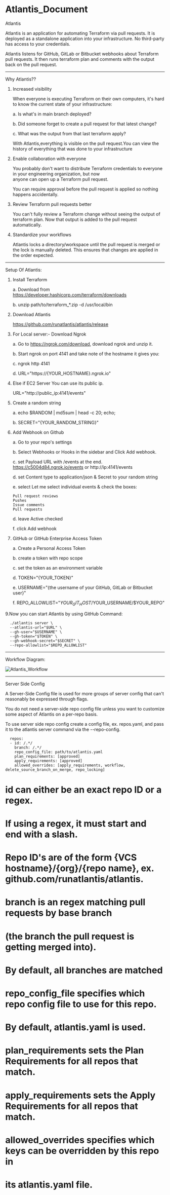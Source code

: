 # Atlantis_Document
Atlantis

Atlantis is an application for automating Terraform via pull requests. It is deployed as a standalone application into your infrastructure. No third-party has access to your credentials.

Atlantis listens for GitHub, GitLab or Bitbucket webhooks about Terraform pull requests. It then runs terraform plan and comments with the output back on the pull request.

__________________________________________________________________________________________________________________________________

Why Atlantis??

1. Increased visibility

   When everyone is executing Terraform on their own computers, it's hard to know the current state of your infrastructure:
  
   a. Is what's in main branch deployed?
   
   b. Did someone forget to create a pull request for that latest change?
  
   c. What was the output from that last terraform apply?
  
   With Atlantis,everything is visible on the pull request.You can view the history of everything that was done to your 
   infrastructure
 2. Enable collaboration with everyone
  
     You probably don't want to distribute Terraform credentials to everyone in your engineering organization, but now  
     anyone can open up a Terraform pull request.
   
     You can require approval before the pull request is applied so nothing happens accidentally.
  
 3. Review Terraform pull requests better
  
     You can't fully review a Terraform change without seeing the output of terraform plan. Now that output is added 
     to the pull request automatically.

 4. Standardize your workflows
  
     Atlantis locks a directory/workspace until the pull request is merged or the lock is manually deleted. This 
     ensures that changes are applied in the order expected.
   __________________________________________________________________________________________________________________________________

Setup Of Atlantis:

1. Install Terraform

    a. Download from https://developer.hashicorp.com/terraform/downloads 
    
    b. unzip path/to/terraform_*.zip -d /usr/local/bin

2. Download Atlantis

    https://github.com/runatlantis/atlantis/release

3. For Local server:- Download Ngrok

    a. Go to https://ngrok.com/download, download ngrok and unzip it.
    
    b. Start ngrok on port 4141 and take note of the hostname it gives you:
    
    c. ngrok http 4141
    
    d. URL="https://{YOUR_HOSTNAME}.ngrok.io"
    
4. Else if EC2 Server You can use its public ip.

    URL="http://public_ip:4141/events"
    
5. Create a random string 

    a. echo $RANDOM | md5sum | head -c 20; echo;
    
    b. SECRET="{YOUR_RANDOM_STRING}"

6. Add Webhook on Github

   a. Go to your repo's settings
   
   b. Select Webhooks or Hooks in the sidebar and Click Add webhook.
   
   c. set Payload URL with /events at the end. https://c5004d84.ngrok.io/events or http://ip:4141/events
   
   d. set Content type to application/json & Secret to your random string
   
   e. select Let me select individual events & check the boxes:
   
       Pull request reviews
       Pushes
       Issue comments
       Pull requests
   d. leave Active checked
   
   f. click Add webhook
  
8. GitHub or GitHub Enterprise Access Token

   a. Create a Personal Access Token
   
   b. create a token with repo scope
   
   c. set the token as an environment variable
   
   d. TOKEN="{YOUR_TOKEN}"
   
   e. USERNAME="{the username of your GitHub, GitLab or Bitbucket user}"

   f. REPO_ALLOWLIST="$YOUR_GIT_HOST/$YOUR_USERNAME/$YOUR_REPO"

9.Now you can start Atlantis by using GitHub Command:

      ./atlantis server \
      --atlantis-url="$URL" \
      --gh-user="$USERNAME" \
      --gh-token="$TOKEN" \
      --gh-webhook-secret="$SECRET" \
      --repo-allowlist="$REPO_ALLOWLIST"
_________________________________________________________________________________________________________________________________    

Workflow Diagram:      
        
![Atlantis_Workflow](https://github.com/mahichodhary/Atlantis_Document/assets/130489002/bf4ca3f5-31eb-4af7-8253-50cfc20c6a69)


__________________________________________________________________________________________________________________________________


Server Side Config

A Server-Side Config file is used for more groups of server config that can't reasonably be expressed through flags.

You do not need a server-side repo config file unless you want to customize some aspect of Atlantis on a per-repo basis.

To use server side repo config create a config file, ex. repos.yaml, and pass it to the atlantis server command via the --repo-config.
      
      repos:
      - id: /.*/  
        branch: /.*/ 
        repo_config_file: path/to/atlantis.yaml
        plan_requirements: [approved]
        apply_requirements: [approved]
        allowed_overrides: [apply_requirements, workflow, delete_source_branch_on_merge, repo_locking]

  # id can either be an exact repo ID or a regex.
  # If using a regex, it must start and end with a slash.
  # Repo ID's are of the form {VCS hostname}/{org}/{repo name}, ex. github.com/runatlantis/atlantis.
  
  # branch is an regex matching pull requests by base branch
  # (the branch the pull request is getting merged into).
  # By default, all branches are matched

  # repo_config_file specifies which repo config file to use for this repo.
  # By default, atlantis.yaml is used.

  # plan_requirements sets the Plan Requirements for all repos that match.

  # apply_requirements sets the Apply Requirements for all repos that match.
  
  # allowed_overrides specifies which keys can be overridden by this repo in
  # its atlantis.yaml file.
  
